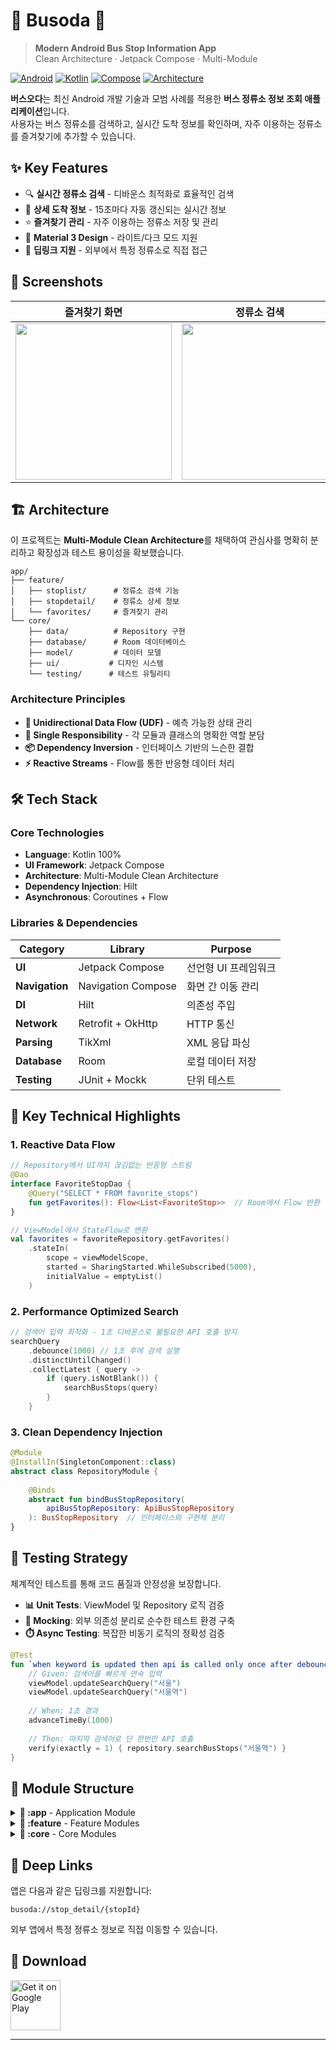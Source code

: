 # 🚌 Busoda 🚏

> **Modern Android Bus Stop Information App**  
> Clean Architecture · Jetpack Compose · Multi-Module

[![Android](https://img.shields.io/badge/Platform-Android-green.svg)](https://developer.android.com/)
[![Kotlin](https://img.shields.io/badge/Language-Kotlin-purple.svg)](https://kotlinlang.org/)
[![Compose](https://img.shields.io/badge/UI-Jetpack%20Compose-blue.svg)](https://developer.android.com/jetpack/compose)
[![Architecture](https://img.shields.io/badge/Architecture-Clean%20Architecture-orange.svg)](#architecture)

**버스오다**는 최신 Android 개발 기술과 모범 사례를 적용한 **버스 정류소 정보 조회 애플리케이션**입니다.  
사용자는 버스 정류소를 검색하고, 실시간 도착 정보를 확인하며, 자주 이용하는 정류소를 즐겨찾기에 추가할 수 있습니다.

## ✨ Key Features

- 🔍 **실시간 정류소 검색** - 디바운스 최적화로 효율적인 검색
- 📍 **상세 도착 정보** - 15초마다 자동 갱신되는 실시간 정보
- ⭐ **즐겨찾기 관리** - 자주 이용하는 정류소 저장 및 관리
- 🎨 **Material 3 Design** - 라이트/다크 모드 지원
- 🔗 **딥링크 지원** - 외부에서 특정 정류소로 직접 접근

## 📱 Screenshots

<div align="center">

| 즐겨찾기 화면 | 정류소 검색 | 상세 정보 |
|:---:|:---:|:---:|
| <img src="https://play-lh.googleusercontent.com/tTGu2UM9bN0DDTUJMguaqcwp_TfIUQnOaFikR-ASqeZZFqFblfFyEhBLlXOBJTCSOjw1hQongxz2zZig2AIQ=w1052-h592-rw" width="250"> | <img src="https://play-lh.googleusercontent.com/5M0ddr9NnzzReSRWZnS4YzzIDAVMetIhgUX0zyBOraRQklz_HbNfkKaiPQDRaG3aARzBp11T3DcxO9KfKO8L9Q=w1052-h592-rw" width="250"> | <img src="https://play-lh.googleusercontent.com/zX1cNpjF-bRe-S3q5KeK1sVlb08Cy7Isg544UJim90tjxQORjkEx9iz4-ah4xDbhGHWTATIXNyBY42pnG3Ba=w1052-h592-rw" width="250"> |

</div>

## 🏗️ Architecture

이 프로젝트는 **Multi-Module Clean Architecture**를 채택하여 관심사를 명확히 분리하고 확장성과 테스트 용이성을 확보했습니다.

```
app/
├── feature/
│   ├── stoplist/      # 정류소 검색 기능
│   ├── stopdetail/    # 정류소 상세 정보
│   └── favorites/     # 즐겨찾기 관리
└── core/
    ├── data/          # Repository 구현
    ├── database/      # Room 데이터베이스
    ├── model/         # 데이터 모델
    ├── ui/           # 디자인 시스템
    └── testing/      # 테스트 유틸리티
```

### Architecture Principles

- **🔄 Unidirectional Data Flow (UDF)** - 예측 가능한 상태 관리
- **🎯 Single Responsibility** - 각 모듈과 클래스의 명확한 역할 분담
- **📦 Dependency Inversion** - 인터페이스 기반의 느슨한 결합
- **⚡ Reactive Streams** - Flow를 통한 반응형 데이터 처리

## 🛠️ Tech Stack

### Core Technologies
- **Language**: Kotlin 100%
- **UI Framework**: Jetpack Compose
- **Architecture**: Multi-Module Clean Architecture
- **Dependency Injection**: Hilt
- **Asynchronous**: Coroutines + Flow

### Libraries & Dependencies

| Category | Library | Purpose |
|----------|---------|---------|
| **UI** | Jetpack Compose | 선언형 UI 프레임워크 |
| **Navigation** | Navigation Compose | 화면 간 이동 관리 |
| **DI** | Hilt | 의존성 주입 |
| **Network** | Retrofit + OkHttp | HTTP 통신 |
| **Parsing** | TikXml | XML 응답 파싱 |
| **Database** | Room | 로컬 데이터 저장 |
| **Testing** | JUnit + Mockk | 단위 테스트 |

## 🎯 Key Technical Highlights

### 1. **Reactive Data Flow**
```kotlin
// Repository에서 UI까지 끊김없는 반응형 스트림
@Dao
interface FavoriteStopDao {
    @Query("SELECT * FROM favorite_stops")
    fun getFavorites(): Flow<List<FavoriteStop>>  // Room에서 Flow 반환
}

// ViewModel에서 StateFlow로 변환
val favorites = favoriteRepository.getFavorites()
    .stateIn(
        scope = viewModelScope,
        started = SharingStarted.WhileSubscribed(5000),
        initialValue = emptyList()
    )
```

### 2. **Performance Optimized Search**
```kotlin
// 검색어 입력 최적화 - 1초 디바운스로 불필요한 API 호출 방지
searchQuery
    .debounce(1000) // 1초 후에 검색 실행
    .distinctUntilChanged()
    .collectLatest { query ->
        if (query.isNotBlank()) {
            searchBusStops(query)
        }
    }
```

### 3. **Clean Dependency Injection**
```kotlin
@Module
@InstallIn(SingletonComponent::class)
abstract class RepositoryModule {
    
    @Binds
    abstract fun bindBusStopRepository(
        apiBusStopRepository: ApiBusStopRepository
    ): BusStopRepository  // 인터페이스와 구현체 분리
}
```

## 🧪 Testing Strategy

체계적인 테스트를 통해 코드 품질과 안정성을 보장합니다.

- **📊 Unit Tests**: ViewModel 및 Repository 로직 검증
- **🔀 Mocking**: 외부 의존성 분리로 순수한 테스트 환경 구축
- **⏱️ Async Testing**: 복잡한 비동기 로직의 정확성 검증

```kotlin
@Test
fun `when keyword is updated then api is called only once after debounce time`() = runTest {
    // Given: 검색어를 빠르게 연속 입력
    viewModel.updateSearchQuery("서울")
    viewModel.updateSearchQuery("서울역")
    
    // When: 1초 경과
    advanceTimeBy(1000)
    
    // Then: 마지막 검색어로 단 한번만 API 호출
    verify(exactly = 1) { repository.searchBusStops("서울역") }
}
```

## 📂 Module Structure

<details>
<summary><strong>📱 :app</strong> - Application Module</summary>

- `MainActivity.kt` - Single Activity entry point
- `MainApplication.kt` - Hilt application class
- `di/` - App-level dependency injection

</details>

<details>
<summary><strong>🎨 :feature</strong> - Feature Modules</summary>

**:feature:stoplist**
- 정류소 검색 및 목록 표시
- 디바운스 최적화된 실시간 검색

**:feature:stopdetail**
- 정류소 상세 정보 및 버스 도착 현황
- 15초 자동 갱신 타이머

**:feature:favorites**
- 즐겨찾기 정류소 관리
- 반응형 데이터베이스 연동

</details>

<details>
<summary><strong>🔧 :core</strong> - Core Modules</summary>

**:core:data**
- Repository 패턴 구현
- API 및 로컬 데이터 소스 통합

**:core:database**
- Room 데이터베이스 설정
- DAO 및 Entity 정의

**:core:model**
- 앱 전체 데이터 모델
- DTO 및 Entity 클래스

**:core:ui**
- Material 3 디자인 시스템
- 공용 Composable 컴포넌트

</details>

## 🔗 Deep Links

앱은 다음과 같은 딥링크를 지원합니다:

```
busoda://stop_detail/{stopId}
```

외부 앱에서 특정 정류소 정보로 직접 이동할 수 있습니다.


## 📲 Download

<p>
  <a href="https://play.google.com/store/apps/details?id=com.chaeny.busoda" target="_blank">
    <img src="https://play.google.com/intl/en_us/badges/static/images/badges/en_badge_web_generic.png"
         alt="Get it on Google Play"
         height="80"/>
  </a>
</p>

---

<div align="center">

</div>
